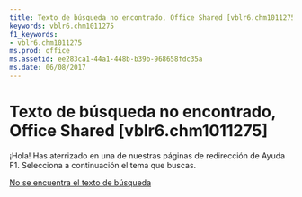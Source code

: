 ```yaml
---
title: Texto de búsqueda no encontrado, Office Shared [vblr6.chm1011275]
keywords: vblr6.chm1011275
f1_keywords:
- vblr6.chm1011275
ms.prod: office
ms.assetid: ee283ca1-44a1-448b-b39b-968658fdc35a
ms.date: 06/08/2017
---
```





# Texto de búsqueda no encontrado, Office Shared [vblr6.chm1011275]

¡Hola! Has aterrizado en una de nuestras páginas de redirección de Ayuda F1. Selecciona a continuación el tema que buscas.


 [No se encuentra el texto de búsqueda](http://msdn.microsoft.com/library/search-text-isn-t-found%28Office.15%29.aspx)


